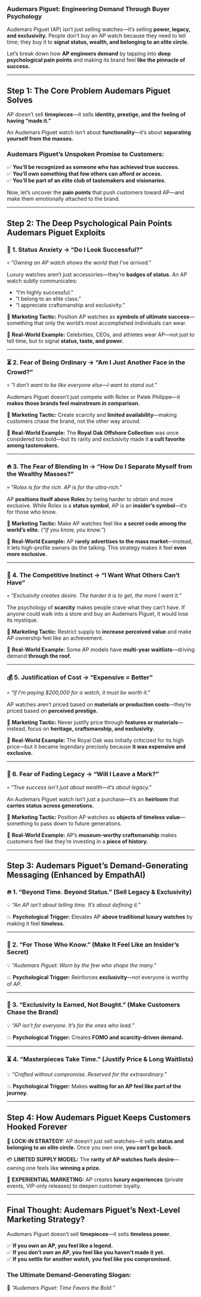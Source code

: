 ### **Audemars Piguet: Engineering Demand Through Buyer Psychology**  

Audemars Piguet (AP) isn’t just selling watches—it’s selling **power, legacy, and exclusivity.** People don’t buy an AP watch because they need to tell time; they buy it to **signal status, wealth, and belonging to an elite circle.**  

Let’s break down how **AP engineers demand** by tapping into **deep psychological pain points** and making its brand feel **like the pinnacle of success.**  

---  

## **Step 1: The Core Problem Audemars Piguet Solves**  

AP doesn’t sell **timepieces**—it sells **identity, prestige, and the feeling of having “made it.”**  

An Audemars Piguet watch isn’t about **functionality**—it’s about **separating yourself from the masses.**  

### **Audemars Piguet’s Unspoken Promise to Customers:**  
✅ **You’ll be recognized as someone who has achieved true success.**  
✅ **You’ll own something that few others can afford or access.**  
✅ **You’ll be part of an elite club of tastemakers and visionaries.**  

Now, let’s uncover the **pain points** that push customers toward AP—and make them emotionally attached to the brand.  

---

## **Step 2: The Deep Psychological Pain Points Audemars Piguet Exploits**  

### **💎 1. Status Anxiety → “Do I Look Successful?”**  
💀 *"Owning an AP watch shows the world that I’ve arrived."*  

Luxury watches aren’t just accessories—they’re **badges of status**. An AP watch subtly communicates:  
- “I’m highly successful.”  
- “I belong to an elite class.”  
- “I appreciate craftsmanship and exclusivity.”  

🔹 **Marketing Tactic:** Position AP watches as **symbols of ultimate success**—something that only the world’s most accomplished individuals can wear.  

🔹 **Real-World Example:** Celebrities, CEOs, and athletes wear AP—not just to tell time, but to signal **status, taste, and power.**  

---

### **⏳ 2. Fear of Being Ordinary → “Am I Just Another Face in the Crowd?”**  
💀 *"I don’t want to be like everyone else—I want to stand out."*  

Audemars Piguet doesn’t just compete with Rolex or Patek Philippe—it **makes those brands feel mainstream in comparison.**  

🔹 **Marketing Tactic:** Create scarcity and **limited availability**—making customers chase the brand, not the other way around.  

🔹 **Real-World Example:** The **Royal Oak Offshore Collection** was once considered too bold—but its rarity and exclusivity made it **a cult favorite among tastemakers.**  

---

### **🔥 3. The Fear of Blending In → “How Do I Separate Myself from the Wealthy Masses?”**  
💀 *"Rolex is for the rich. AP is for the ultra-rich."*  

AP **positions itself above Rolex** by being harder to obtain and more exclusive. While Rolex is a **status symbol**, AP is an **insider’s symbol**—it’s for those who know.  

🔹 **Marketing Tactic:** Make AP watches feel like **a secret code among the world’s elite.** (*“If you know, you know.”*)  

🔹 **Real-World Example:** AP **rarely advertises to the mass market**—instead, it lets high-profile owners do the talking. This strategy makes it feel **even more exclusive.**  

---

### **🚀 4. The Competitive Instinct → “I Want What Others Can’t Have”**  
💀 *"Exclusivity creates desire. The harder it is to get, the more I want it."*  

The psychology of **scarcity** makes people crave what they can’t have. If anyone could walk into a store and buy an Audemars Piguet, it would lose its mystique.  

🔹 **Marketing Tactic:** Restrict supply to **increase perceived value** and make AP ownership feel like an achievement.  

🔹 **Real-World Example:** Some AP models have **multi-year waitlists**—driving demand **through the roof.**  

---

### **💰 5. Justification of Cost → “Expensive = Better”**  
💀 *"If I’m paying $200,000 for a watch, it must be worth it."*  

AP watches aren’t priced based on **materials or production costs**—they’re priced based on **perceived prestige.**  

🔹 **Marketing Tactic:** Never justify price through **features or materials**—instead, focus on **heritage, craftsmanship, and exclusivity.**  

🔹 **Real-World Example:** The Royal Oak was initially criticized for its high price—but it became legendary precisely because **it was expensive and exclusive.**  

---

### **📜 6. Fear of Fading Legacy → “Will I Leave a Mark?”**  
💀 *"True success isn’t just about wealth—it’s about legacy."*  

An Audemars Piguet watch isn’t just a purchase—it’s an **heirloom** that **carries status across generations.**  

🔹 **Marketing Tactic:** Position AP watches as **objects of timeless value**—something to pass down to future generations.  

🔹 **Real-World Example:** AP’s **museum-worthy craftsmanship** makes customers feel like they’re investing in a **piece of history.**  

---

## **Step 3: Audemars Piguet’s Demand-Generating Messaging (Enhanced by EmpathAI)**  

### **🔥 1. “Beyond Time. Beyond Status.” (Sell Legacy & Exclusivity)**  
💡 *“An AP isn’t about telling time. It’s about defining it.”*  

💥 **Psychological Trigger:** Elevates AP **above traditional luxury watches** by making it feel **timeless.**  

---

### **🚀 2. “For Those Who Know.” (Make It Feel Like an Insider’s Secret)**  
💡 *“Audemars Piguet: Worn by the few who shape the many.”*  

💥 **Psychological Trigger:** Reinforces **exclusivity**—not everyone is worthy of AP.  

---

### **💎 3. “Exclusivity Is Earned, Not Bought.” (Make Customers Chase the Brand)**  
💡 *“AP isn’t for everyone. It’s for the ones who lead.”*  

💥 **Psychological Trigger:** Creates **FOMO and scarcity-driven demand.**  

---

### **⏳ 4. “Masterpieces Take Time.” (Justify Price & Long Waitlists)**  
💡 *“Crafted without compromise. Reserved for the extraordinary.”*  

💥 **Psychological Trigger:** Makes **waiting for an AP feel like part of the journey.**  

---

## **Step 4: How Audemars Piguet Keeps Customers Hooked Forever**  

🔗 **LOCK-IN STRATEGY:** AP doesn’t just sell watches—it sells **status and belonging to an elite circle.** Once you own one, **you can’t go back.**  

💳 **LIMITED SUPPLY MODEL:** The **rarity of AP watches fuels desire**—owning one feels like **winning a prize.**  

📱 **EXPERIENTIAL MARKETING:** AP creates **luxury experiences** (private events, VIP-only releases) to deepen customer loyalty.  

---

## **Final Thought: Audemars Piguet’s Next-Level Marketing Strategy?**  
Audemars Piguet doesn’t sell **timepieces**—it sells **timeless power.**  

✅ **If you own an AP, you feel like a legend.**  
✅ **If you don’t own an AP, you feel like you haven’t made it yet.**  
✅ **If you settle for another watch, you feel like you compromised.**  

### **The Ultimate Demand-Generating Slogan:**  
🔮 *“Audemars Piguet: Time Favors the Bold.”*  


